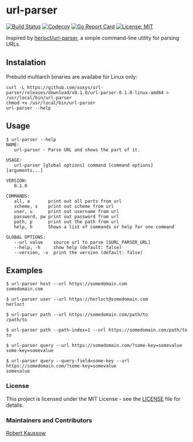 # url-parser

[![Build Status](https://img.shields.io/drone/build/xoxys/url-parser?logo=drone)](https://cloud.drone.io/xoxys/url-parser)
[![Codecov](https://img.shields.io/codecov/c/github/xoxys/url-parser)](https://codecov.io/gh/xoxys/url-parser)
[![Go Report Card](https://goreportcard.com/badge/github.com/xoxys/url-parser)](https://goreportcard.com/report/github.com/xoxys/url-parser)
[![License: MIT](https://img.shields.io/github/license/xoxys/url-parser)](LICENSE)

Inspired by [herloct/url-parser](https://github.com/herloct/url-parser), a simple command-line utility for parsing URLs.

## Instalation

Prebuild multiarch binaries are availabe for Linux only:

```Shell
curl -L https://github.com/xoxys/url-parser/releases/download/v0.1.0/url-parser-0.1.0-linux-amd64 > /usr/local/bin/url-parser
chmod +x /usr/local/bin/url-parser
url-parser --help
```

## Usage

```Shell
$ url-parser --help
NAME:
   url-parser - Parse URL and shows the part of it.

USAGE:
   url-parser [global options] command [command options] [arguments...]

VERSION:
   0.1.0

COMMANDS:
   all, a       print out all parts from url
   scheme, s    print out scheme from url
   user, u      print out username from url
   password, pw print out password from url
   path, p      print out the path from url
   help, h      Shows a list of commands or help for one command

GLOBAL OPTIONS:
   --url value    source url to parse [$URL_PARSER_URL]
   --help, -h     show help (default: false)
   --version, -v  print the version (default: false)
```

## Examples

```Shell
$ url-parser host --url https://somedomain.com
somedomain.com

$ url-parser user --url https://herloct@somedomain.com
herloct

$ url-parser path --url https://somedomain.com/path/to
/path/to

$ url-parser path --path-index=1 --url https://somedomain.com/path/to
to

$ url-parser query --url https://somedomain.com/?some-key=somevalue
some-key=somevalue

$ url-parser query --query-field=some-key --url https://somedomain.com/?some-key=somevalue
somevalue
```

### License

This project is licensed under the MIT License - see the [LICENSE](LICENSE) file for details.

### Maintainers and Contributors

[Robert Kaussow](https://github.com/xoxys)
